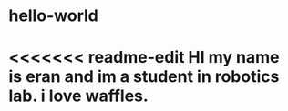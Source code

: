 # hello-world

<<<<<<< readme-edit
HI
my name is eran and im a student in robotics lab. 
i love waffles. 
=======

